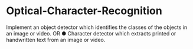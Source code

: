 # Optical-Character-Recognition
Implement an object detector which identifies the classes of the objects in an image or video. OR ● Character detector which extracts printed or handwritten text from an image or video.
